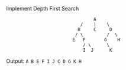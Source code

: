 Implement Depth First Search

```
                                 A
                            /    |    \
                           B     C     D
                          / \         /  \
                         E   F       G    H
                             / \      \
                             I  J      K
```

Output: `A B E F I J C D G K H`
